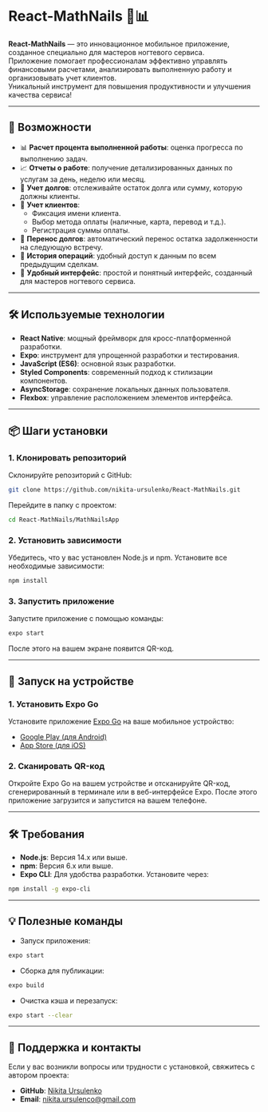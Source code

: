 # React-MathNails 🎨📊

**React-MathNails** — это инновационное мобильное приложение, созданное специально для мастеров ногтевого сервиса.  
Приложение помогает профессионалам эффективно управлять финансовыми расчетами, анализировать выполненную работу и организовывать учет клиентов.  
Уникальный инструмент для повышения продуктивности и улучшения качества сервиса!

---

## 🚀 Возможности

- 📊 **Расчет процента выполненной работы**: оценка прогресса по выполнению задач.
- 📈 **Отчеты о работе**: получение детализированных данных по услугам за день, неделю или месяц.
- 💸 **Учет долгов**: отслеживайте остаток долга или сумму, которую должны клиенты.
- 📝 **Учет клиентов**:
  - Фиксация имени клиента.
  - Выбор метода оплаты (наличные, карта, перевод и т.д.).
  - Регистрация суммы оплаты.
- 🔄 **Перенос долгов**: автоматический перенос остатка задолженности на следующую встречу.
- 📅 **История операций**: удобный доступ к данным по всем предыдущим сделкам.
- 📌 **Удобный интерфейс**: простой и понятный интерфейс, созданный для мастеров ногтевого сервиса.

---

## 🛠️ Используемые технологии

- **React Native**: мощный фреймворк для кросс-платформенной разработки.
- **Expo**: инструмент для упрощенной разработки и тестирования.
- **JavaScript (ES6)**: основной язык разработки.
- **Styled Components**: современный подход к стилизации компонентов.
- **AsyncStorage**: сохранение локальных данных пользователя.
- **Flexbox**: управление расположением элементов интерфейса.

---

## 📦 Шаги установки

### 1. Клонировать репозиторий
Склонируйте репозиторий с GitHub:
```bash
git clone https://github.com/nikita-ursulenko/React-MathNails.git
```
Перейдите в папку с проектом:
```bash
cd React-MathNails/MathNailsApp
```

### 2. Установить зависимости
Убедитесь, что у вас установлен Node.js и npm. Установите все необходимые зависимости:
```bash
npm install
```

### 3. Запустить приложение
Запустите приложение с помощью команды:
```bash
expo start
```
После этого на вашем экране появится QR-код.

---

## 🚀 Запуск на устройстве

### 1. Установить Expo Go
Установите приложение [Expo Go](https://expo.dev/client) на ваше мобильное устройство:  
- [Google Play (для Android)](https://play.google.com/store/apps/details?id=host.exp.exponent)  
- [App Store (для iOS)](https://apps.apple.com/app/expo-go/id982107779)

### 2. Сканировать QR-код
Откройте Expo Go на вашем устройстве и отсканируйте QR-код, сгенерированный в терминале или в веб-интерфейсе Expo. После этого приложение загрузится и запустится на вашем телефоне.

---

## 🛠️ Требования

- **Node.js**: Версия 14.x или выше.
- **npm**: Версия 6.x или выше.
- **Expo CLI**: Для удобства разработки. Установите через:
```bash
npm install -g expo-cli
```

---

## 💡 Полезные команды

- Запуск приложения:
```bash
expo start
```
- Сборка для публикации:
```bash
expo build
```
- Очистка кэша и перезапуск:
```bash
expo start --clear
```

---

## 📧 Поддержка и контакты

Если у вас возникли вопросы или трудности с установкой, свяжитесь с автором проекта:  
- **GitHub**: [Nikita Ursulenko](https://github.com/nikita-ursulenko)  
- **Email**: [nikita.ursulenco@gmail.com](mailto:nikita.ursulenco@gmail.com)

